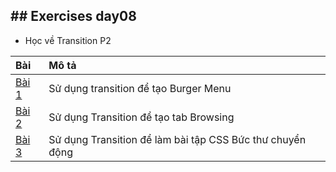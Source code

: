 ## ## Exercises day08

- Học về Transition P2

| Bài                                                             | Mô tả                                                     |
| :-------------------------------------------------------------- | :-------------------------------------------------------- |
| [Bài 1](https://buiduong2.github.io/F8-offline/day10/ex01.html) | Sử dụng transition để tạo Burger Menu                     |
| [Bài 2](https://buiduong2.github.io/F8-offline/day10/ex02.html) | Sử dụng Transition để tạo tab Browsing                    |
| [Bài 3](https://buiduong2.github.io/F8-offline/day10/ex03.html) | Sử dụng Transition để làm bài tập CSS Bức thư chuyển động |